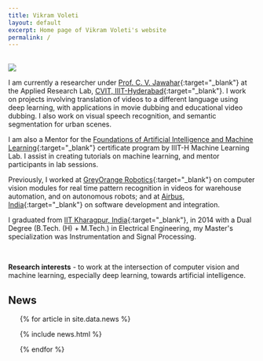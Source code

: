 ```yaml
---
title: Vikram Voleti
layout: default
excerpt: Home page of Vikram Voleti's website
permalink: /
---
```


<br/>

<img class="profile-picture" src="{{site.url}}{{site.baseurl}}/images/profile-picture/profile_picture.jpg">

I am currently a researcher under [Prof. C. V. Jawahar](https://faculty.iiit.ac.in/~jawahar/){:target="_blank"} at the Applied Research Lab, [CVIT, IIIT-Hyderabad](https://cvit.iiit.ac.in){:target="_blank"}. I work on projects involving translation of videos to a different language using deep learning, with applications in movie dubbing and educational video dubbing. I also work on visual speech recognition, and semantic segmentation for urban scenes.

I am also a Mentor for the [Foundations of Artificial Intelligence and Machine Learning](https://www.talentsprint.com/aiml.dpl){:target="_blank"} certificate program by IIIT-H Machine Learning Lab. I assist in creating tutorials on machine learning, and mentor participants in lab sessions. 

Previously, I worked at [GreyOrange Robotics](http://www.greyorange.com/){:target="_blank"} on computer vision modules for real time pattern recognition in videos for warehouse automation, and on autonomous robots; and at [Airbus, India](http://www.airbus.com/){:target="_blank"} on software development and integration.

I graduated from [IIT Kharagpur, India](http://www.iitkgp.ac.in/){:target="_blank"}, in 2014 with a Dual Degree (B.Tech. (H) + M.Tech.) in Electrical Engineering, my Master's specialization was Instrumentation and Signal Processing.

<br/>

<strong>Research interests</strong> - to work at the intersection of computer vision and machine learning, especially deep learning, towards artificial intelligence.

## News

<ul>
{% for article in site.data.news %}

{% include news.html %}

{% endfor %}
</ul>

